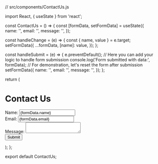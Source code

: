 // src/components/ContactUs.js

import React, { useState } from 'react';

const ContactUs = () => {
  const [formData, setFormData] = useState({
    name: '',
    email: '',
    message: '',
  });

  const handleChange = (e) => {
    const { name, value } = e.target;
    setFormData({
      ...formData,
      [name]: value,
    });
  };

  const handleSubmit = (e) => {
    e.preventDefault();
    // Here you can add your logic to handle form submission
    console.log('Form submitted with data:', formData);
    // For demonstration, let's reset the form after submission
    setFormData({
      name: '',
      email: '',
      message: '',
    });
  };

  return (
    <div>
      <h1>Contact Us</h1>
      <form onSubmit={handleSubmit}>
        <div>
          <label htmlFor="name">Name:</label>
          <input
            type="text"
            id="name"
            name="name"
            value={formData.name}
            onChange={handleChange}
            required
          />
        </div>
        <div>
          <label htmlFor="email">Email:</label>
          <input
            type="email"
            id="email"
            name="email"
            value={formData.email}
            onChange={handleChange}
            required
          />
        </div>
        <div>
          <label htmlFor="message">Message:</label>
          <textarea
            id="message"
            name="message"
            value={formData.message}
            onChange={handleChange}
            required
          ></textarea>
        </div>
        <button type="submit">Submit</button>
      </form>
    </div>
  );
};

export default ContactUs;
